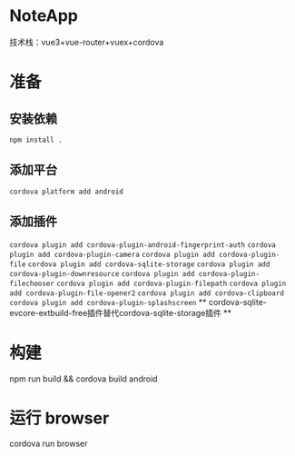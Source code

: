 # NoteApp
技术栈：vue3+vue-router+vuex+cordova

# 准备
## 安装依赖
  `npm install .`

## 添加平台
  `cordova platform add android`







## 添加插件
  `cordova plugin add cordova-plugin-android-fingerprint-auth`
  `cordova plugin add cordova-plugin-camera`
  `cordova plugin add cordova-plugin-file`
  `cordova plugin add cordova-sqlite-storage`
  `cordova plugin add cordova-plugin-downresource`
  `cordova plugin add cordova-plugin-filechooser`
  `cordova plugin add cordova-plugin-filepath`
  `cordova plugin add cordova-plugin-file-opener2`
  `cordova plugin add cordova-clipboard`
  `cordova plugin add cordova-plugin-splashscreen`
  ** cordova-sqlite-evcore-extbuild-free插件替代cordova-sqlite-storage插件 **

# 构建
npm run build && cordova build android
# 运行 browser
cordova run browser
